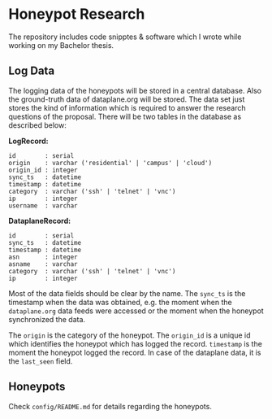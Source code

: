 # Honeypot Research

The repository includes code snipptes & software which I wrote while working on
my Bachelor thesis.


## Log Data

The logging data of the honeypots will be stored in a central database. Also the
ground-truth data of dataplane.org will be stored. The data set just stores the
kind of information which is required to answer the research questions of the
proposal. There will be two tables in the database as described below:

**LogRecord:**

```
id        : serial
origin    : varchar ('residential' | 'campus' | 'cloud')
origin_id : integer
sync_ts   : datetime
timestamp : datetime
category  : varchar ('ssh' | 'telnet' | 'vnc')
ip        : integer
username  : varchar
```

**DataplaneRecord:**

```
id        : serial
sync_ts   : datetime
timestamp : datetime
asn       : integer
asname    : varchar
category  : varchar ('ssh' | 'telnet' | 'vnc')
ip        : integer
```

Most of the data fields should be clear by the name. The `sync_ts` is the
timestamp when the data was obtained, e.g. the moment when the `dataplane.org`
data feeds were accessed or the moment when the honeypot synchronized the data.

The `origin` is the category of the honeypot. The `origin_id` is a unique id
which identifies the honeypot which has logged the record. `timestamp` is the
moment the honeypot logged the record. In case of the dataplane data, it is the
`last_seen` field.


## Honeypots

Check `config/README.md` for details regarding the honeypots.

